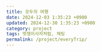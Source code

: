 ```yaml
---
title: 모두의 여행
date: 2024-12-03 1:35:23 +0900
updated: 2024-12-30 1:35:23 +0900
category: project
tags: 멋쟁이사자처럼, 채팅
permalink: /project/everyTrip/
---
```

